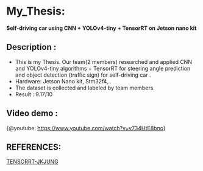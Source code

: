 # My_Thesis:
**Self-driving car using CNN + YOLOv4-tiny + TensorRT on Jetson nano kit**

## Description : 
- This is my Thesis. Our team(2 members) researched and applied CNN and YOLOv4-tiny algorithms + TensorRT for steering angle prediction and object detection (traffic sign) for self-driving car .
- Hardware:  Jetson Nano kit, Stm32f4,..
- The dataset is collected and labeled by team members.
- Result : 9.17/10

## Video demo :
{@youtube: https://www.youtube.com/watch?v=v734HtE8bno}

## REFERENCES:
[TENSORRT-JKJUNG](https://github.com/jkjung-avt/tensorrt_demos)



